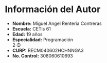 # Información del Autor

- **Nombre:** Miguel Angel Renteria Contreras  
- **Escuela:** CETis 61  
- **Edad:** 19 años  
- **Especialidad:** Programación  
 2-D
- **CURP:** RECM040602HCHNNGA3  
- **No. Control:** 308060610693
